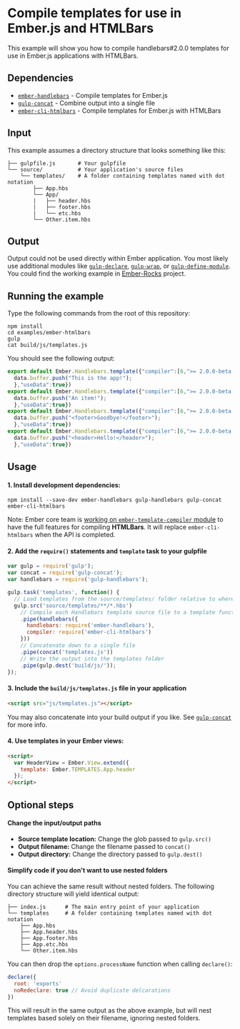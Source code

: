 # Compile templates for use in Ember.js and HTMLBars

This example will show you how to compile handlebars#2.0.0 templates for use in Ember.js applications with HTMLBars.

## Dependencies

* [`ember-handlebars`](https://www.npmjs.org/package/ember-handlebars) - Compile templates for Ember.js
* [`gulp-concat`](https://www.npmjs.org/package/gulp-concat) - Combine output into a single file
* [`ember-cli-htmlbars`](https://www.npmjs.org/package/ember-cli-htmlbars) - Compile templates for Ember.js with HTMLBars

## Input

This example assumes a directory structure that looks something like this:

```
├── gulpfile.js       # Your gulpfile
└── source/           # Your application's source files
    └── templates/    # A folder containing templates named with dot notation
        ├── App.hbs
        └── App/
        |   ├── header.hbs
        |   ├── footer.hbs
        |   └── etc.hbs
        └── Other.item.hbs
```

## Output

Output could not be used directly within Ember application. You most likely use additional modules like  [`gulp-declare`](https://www.npmjs.org/package/gulp-declare), [`gulp-wrap`](https://www.npmjs.org/package/gulp-wrap), or [`gulp-define-module`](https://www.npmjs.org/package/gulp-define-module). You could find the working example in [Ember-Rocks](https://www.npmjs.com/package/ember-rocks) project.

## Running the example

Type the following commands from the root of this repository:

```
npm install
cd examples/ember-htmlbars
gulp
cat build/js/templates.js
```
You should see the following output:

```js
export default Ember.Handlebars.template({"compiler":[6,">= 2.0.0-beta.1"],"main":function(depth0,helpers,partials,data) {
  data.buffer.push("This is the app!");
  },"useData":true})
export default Ember.Handlebars.template({"compiler":[6,">= 2.0.0-beta.1"],"main":function(depth0,helpers,partials,data) {
  data.buffer.push("An item!");
  },"useData":true})
export default Ember.Handlebars.template({"compiler":[6,">= 2.0.0-beta.1"],"main":function(depth0,helpers,partials,data) {
  data.buffer.push("<footer>Goodbye!</footer>");
  },"useData":true})
export default Ember.Handlebars.template({"compiler":[6,">= 2.0.0-beta.1"],"main":function(depth0,helpers,partials,data) {
  data.buffer.push("<header>Hello!</header>");
  },"useData":true})
```

## Usage

#### 1. Install development dependencies:

```shell
npm install --save-dev ember-handlebars gulp-handlebars gulp-concat ember-cli-htmlbars
```

Note: Ember core team is [working on `ember-template-compiler` module](https://github.com/emberjs/ember.js/issues/9911) to have the full features for compiling **HTMLBars**. It will replace `ember-cli-htmlbars` when the API is completed.

#### 2. Add the `require()` statements and `template` task to your gulpfile

```js
var gulp = require('gulp');
var concat = require('gulp-concat');
var handlebars = require('gulp-handlebars');

gulp.task('templates', function() {
  // Load templates from the source/templates/ folder relative to where gulp was executed
  gulp.src('source/templates/**/*.hbs')
    // Compile each Handlebars template source file to a template function using Ember's Handlebars
    .pipe(handlebars({
      handlebars: require('ember-handlebars'),
      compiler: require('ember-cli-htmlbars')
    }))
    // Concatenate down to a single file
    .pipe(concat('templates.js'))
    // Write the output into the templates folder
    .pipe(gulp.dest('build/js/'));
});
```

#### 3. Include the `build/js/templates.js` file in your application
```html
<script src="js/templates.js"></script>
```

You may also concatenate into your build output if you like. See [`gulp-concat`](https://www.npmjs.org/package/gulp-concat) for more info.

#### 4. Use templates in your Ember views:
```html
<script>
  var HeaderView = Ember.View.extend({
    template: Ember.TEMPLATES.App.header
  });
</script>
```

## Optional steps

#### Change the input/output paths

* **Source template location:** Change the glob passed to `gulp.src()`
* **Output filename:** Change the filename passed to `concat()`
* **Output directory:** Change the directory passed to `gulp.dest()`

#### Simplify code if you don't want to use nested folders

You can achieve the same result without nested folders. The following directory structure will yield identical output:

```
├── index.js      # The main entry point of your application
└── templates     # A folder containing templates named with dot notation
    ├── App.hbs
    ├── App.header.hbs
    ├── App.footer.hbs
    ├── App.etc.hbs
    └── Other.item.hbs
```

You can then drop the `options.processName` function when calling `declare()`:

```js
declare({
  root: 'exports'
  noRedeclare: true // Avoid duplicate delcarations
})
```

This will result in the same output as the above example, but will nest templates based solely on their filename, ignoring nested folders.
